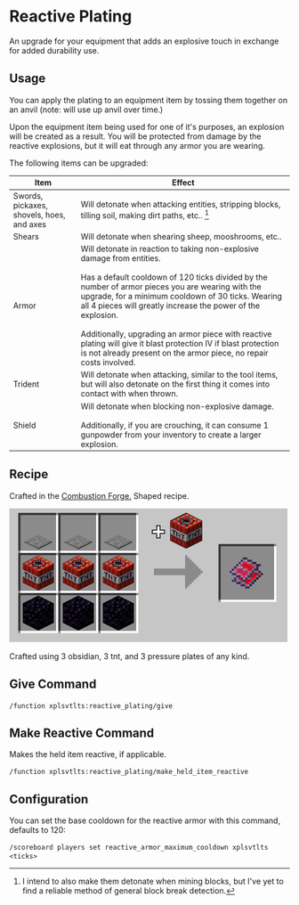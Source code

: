 # Reactive Plating

An upgrade for your equipment that adds an explosive touch in exchange for added durability use. 

## Usage

You can apply the plating to an equipment item by tossing them together on an anvil (note: will use up anvil over time.)

Upon the equipment item being used for one of it's purposes, an explosion will be created as a result. You will be protected from damage by the reactive explosions, but it will eat through any armor you are wearing.

The following items can be upgraded:

| Item | Effect |
|------|--------|
| Swords, pickaxes, shovels, hoes, and axes | Will detonate when attacking entities, stripping blocks, tilling soil, making dirt paths, etc.. [^1] |
| Shears | Will detonate when shearing sheep, mooshrooms, etc.. |
| Armor | Will detonate in reaction to taking non-explosive damage from entities.<br><br>Has a default cooldown of 120 ticks divided by the number of armor pieces you are wearing with the upgrade, for a minimum cooldown of 30 ticks. Wearing all 4 pieces will greatly increase the power of the explosion.<br><br>Additionally, upgrading an armor piece with reactive plating will give it blast protection IV if blast protection is not already present on the armor piece, no repair costs involved. |
| Trident | Will detonate when attacking, similar to the tool items, but will also detonate on the first thing it comes into contact with when thrown. |
| Shield | Will detonate when blocking non-explosive damage.<br><br>Additionally, if you are crouching, it can consume 1 gunpowder from your inventory to create a larger explosion.|

[^1]: I intend to also make them detonate when mining blocks, but I've yet to find a reliable method of general block break detection.

## Recipe

Crafted in the [Combustion Forge.](combustion_forge "The Combustion Forge wiki page") Shaped recipe.

![reactive plating recipe](reactive_plating_recipe.png)

Crafted using 3 obsidian, 3 tnt, and 3 pressure plates of any kind.

## Give Command
```mcfunction
/function xplsvtlts:reactive_plating/give
```

## Make Reactive Command

Makes the held item reactive, if applicable.

```mcfunction
/function xplsvtlts:reactive_plating/make_held_item_reactive
```

## Configuration

You can set the base cooldown for the reactive armor with this command, defaults to 120:

```mcfunction
/scoreboard players set reactive_armor_maximum_cooldown xplsvtlts <ticks>
```